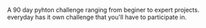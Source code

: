 A 90 day pyhton challenge ranging from beginer to expert projects. everyday has it own challenge that you'll have to participate in.
